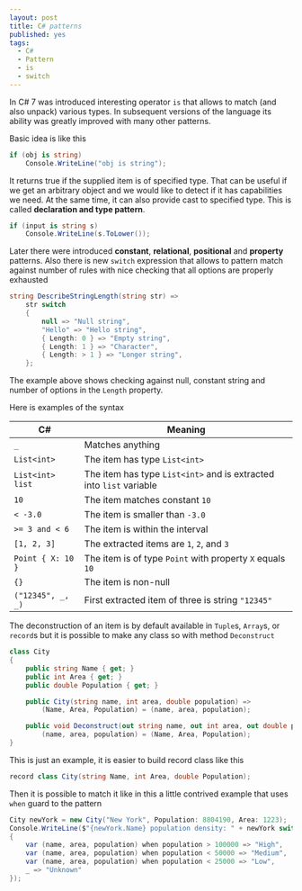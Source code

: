 ```yaml
---
layout: post
title: C# patterns
published: yes
tags:
  - C#
  - Pattern
  - is
  - switch
---
```

In C# 7 was introduced interesting operator `is` that allows to match (and also unpack) various types. In subsequent versions of the language its ability was greatly improved with many other patterns.

Basic idea is like this

```c#
if (obj is string)
    Console.WriteLine("obj is string");
```

It returns true if the supplied item is of specified type. That can be useful if we get an arbitrary object and we would like to detect if it has capabilities we need. At the same time, it can also provide cast to specified type. This is called **declaration and type pattern**.

```c#
if (input is string s)
    Console.WriteLine(s.ToLower());
```

Later there were introduced **constant**, **relational**, **positional** and **property** patterns. Also there is new `switch` expression that allows to pattern match against number of rules with nice checking that all options are properly exhausted

```c#
string DescribeStringLength(string str) => 
    str switch
    {
        null => "Null string",
        "Hello" => "Hello string",
        { Length: 0 } => "Empty string",
        { Length: 1 } => "Character",
        { Length: > 1 } => "Longer string",
    };
```

The example above shows checking against null, constant string and number of options in the `Length` property.

Here is examples of the syntax

| C#                | Meaning                                                             |
| ----------------- | ------------------------------------------------------------------- |
| `_`               | Matches anything                                                    |
| `List<int>`       | The item has type `List<int>`                                       |
| `List<int> list`  | The item has type `List<int>` and is extracted into `list` variable |
| `10`              | The item matches constant `10`                                      |
| `< -3.0`          | The item is smaller than `-3.0`                                     |
| `>= 3 and < 6`    | The item is within the interval                                     |
| `[1, 2, 3]`       | The extracted items are `1`, `2`, and `3`                           |
| `Point { X: 10 }` | The item is of type `Point` with property `X` equals `10`           |
| `{}`              | The item is non-null                                                |
| `("12345", _, _)` | First extracted item of three is string `"12345"`                   |

The deconstruction of an item is by default available in `Tuple`s, `Array`s, or `record`s but it is possible to make any class so with method `Deconstruct`

```c#
class City
{
    public string Name { get; }
    public int Area { get; }
    public double Population { get; }

    public City(string name, int area, double population) =>
        (Name, Area, Population) = (name, area, population);

    public void Deconstruct(out string name, out int area, out double population) =>
        (name, area, population) = (Name, Area, Population);
}
```

This is just an example, it is easier to build record class like this

```c#
record class City(string Name, int Area, double Population);
```

Then it is possible to match it like in this a little contrived example that uses `when` guard to the pattern

```c#
City newYork = new City("New York", Population: 8804190, Area: 1223);
Console.WriteLine($"{newYork.Name} population density: " + newYork switch
{
    var (name, area, population) when population > 100000 => "High",
    var (name, area, population) when population < 50000 => "Medium",
    var (name, area, population) when population < 25000 => "Low",
    _ => "Unknown"
});
```
